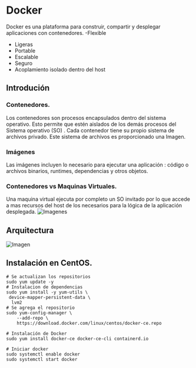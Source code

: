 # Docker
Docker es una plataforma para construir, compartir y desplegar aplicaciones con contenedores. 
-Flexible
- Ligeras
- Portable 
- Escalable 
- Seguro
- Acoplamiento isolado dentro del host

## Introdución 
### Contenedores. 
Los contenedores son procesos encapsulados dentro del sistema operativo. Esto permite que estén aislados de los demás procesos del Sistema operativo (SO) . Cada contenedor tiene su propio sistema de archivos privado. Este sistema de archivos es proporcionado una Imagen.

###  Imágenes
Las imágenes incluyen lo necesario para ejecutar una aplicación : código o archivos binarios, runtimes, dependencias y otros objetos. 
### Contenedores vs Maquinas Virtuales. 
Una maquina virtual ejecuta por completo un SO invitado por lo que accede a mas recursos del host de los necesarios para la lógica de la aplicación desplegada. 
![Imagenes](https://docs.docker.com/images/Container%402x.png)

## Arquitectura 
![Imagen](https://www.docker.com/sites/default/files/d8/styles/large/public/2018-11/Docker-Website-2018-Diagrams-071918-V5_a-Docker-Engine-page-first-panel.png?itok=TFiL1wtt)
## Instalación en CentOS.
```
# Se actualizan los repositorios
sudo yum update -y
# Instalacion de dependencias
sudo yum install -y yum-utils \
 device-mapper-persistent-data \
  lvm2
# Se agrega el repositorio 
sudo yum-config-manager \
    --add-repo \
    https://download.docker.com/linux/centos/docker-ce.repo

# Instalación de Docker
sudo yum install docker-ce docker-ce-cli containerd.io

# Iniciar docker
sudo systemctl enable docker
sudo systemctl start docker


```

  

<!--stackedit_data:
eyJoaXN0b3J5IjpbNzAyMDQwOTE4LC0xNDg1MjUxNDA2LC0xOD
I1MjA3Nzc3XX0=
-->